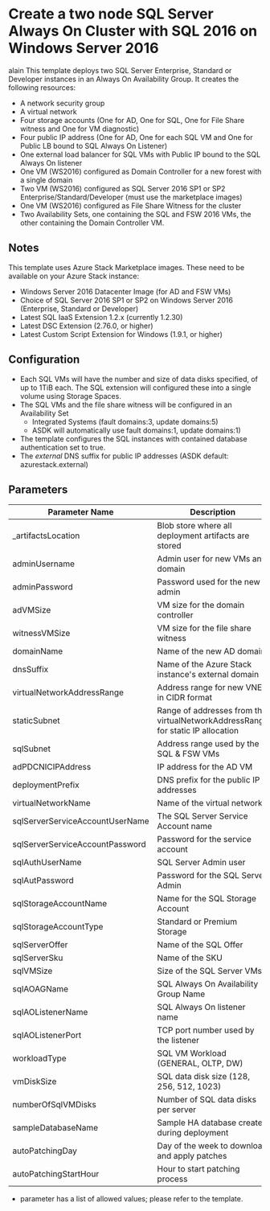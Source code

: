 # Create a two node SQL Server Always On Cluster with SQL 2016 on Windows Server 2016
alain
This template deploys two SQL Server Enterprise, Standard or Developer instances in an Always On Availability Group. It creates the following resources:

* A network security group
* A virtual network
* Four storage accounts (One for AD, One for SQL, One for File Share witness and One for VM diagnostic)
* Four public IP address (One for AD, One for each SQL VM and One for Public LB bound to SQL Always On Listener)
* One external load balancer for SQL VMs with Public IP bound to the SQL Always On listener
* One VM (WS2016) configured as Domain Controller for a new forest with a single domain
* Two VM (WS2016) configured as SQL Server 2016 SP1 or SP2 Enterprise/Standard/Developer (must use the marketplace images)
* One VM (WS2016) configured as File Share Witness for the cluster
* Two Availability Sets, one containing the SQL and FSW 2016 VMs, the other containing the Domain Controller VM.

## Notes

This template uses Azure Stack Marketplace images. These need to be available on your Azure Stack instance:

* Windows Server 2016 Datacenter Image (for AD and FSW VMs)
* Choice of SQL Server 2016 SP1 or SP2 on Windows Server 2016 (Enterprise, Standard or Developer)
* Latest SQL IaaS Extension 1.2.x (currently 1.2.30)
* Latest DSC Extension (2.76.0, or higher)
* Latest Custom Script Extension for Windows (1.9.1, or higher)

## Configuration

* Each SQL VMs will have the number and size of data disks specified, of up to 1TiB each. The SQL extension will configured these into a single volume using Storage Spaces.
* The SQL VMs and the file share witness will be configured in an Availability Set
  * Integrated Systems (fault domains:3, update domains:5)
  * ASDK will automatically use fault domains:1, update domains:1)
* The template configures the SQL instances with contained database authentication set to true.
* The *external* DNS suffix for public IP addresses (ASDK default: azurestack.external)

## Parameters

| Parameter Name | Description | Type | Default Value
| --- | --- | --- | ---
| _artifactsLocation | Blob store where all deployment artifacts are stored | string |  https://raw.githubusercontent.com/Azure/AzureStack-QuickStart-Templates/master/sql-2016-alwayson
| adminUsername | Admin user for new VMs and domain | string | localadmin 
| adminPassword | Password used for the new admin | securestring | (must be specified)
| adVMSize | VM size for the domain controller | string* | Standard_D2_v2
| witnessVMSize | VM size for the file share witness | string* | Standard_D1_v2
| domainName | Name of the new AD domain | string | fabrikam.local
| dnsSuffix | Name of the Azure Stack instance's external domain | string |
| virtualNetworkAddressRange | Address range for new VNET in CIDR format  | string | 10.0.0.0/16
| staticSubnet | Range of addresses from the virtualNetworkAddressRange for static IP allocation | string | 10.0.0.0/24
| sqlSubnet | Address range used by the SQL & FSW VMs | string | 10.0.1.0/26
| adPDCNICIPAddress | IP address for the AD VM | string | 10.0.0.250
| deploymentPrefix | DNS prefix for the public IP addresses | string | aodns
| virtualNetworkName | Name of the virtual network | string | sqlhaVNET
| sqlServerServiceAccountUserName | The SQL Server Service Account name | string | sqlservice
| sqlServerServiceAccountPassword | Password for the service account | secure string |
| sqlAuthUserName | SQL Server Admin user | string | sqlsa
| sqlAutPassword | Password for the SQL Server Admin | secure string |
| sqlStorageAccountName | Name for the SQL Storage Account | string | derived from resource group name
| sqlStorageAccountType | Standard or Premium Storage | string | Premium_LRS
| sqlServerOffer | Name of the SQL Offer | string* | SQL2016SP2-WS2016
| sqlServerSku | Name of the SKU | string* | Enterprise
| sqlVMSize | Size of the SQL Server VMs | string * | Standard_DS2_v2
| sqlAOAGName | SQL Always On Availability Group Name | string | sqlaa-ag
| sqlAOListenerName | SQL Always On listener name | string | derived from the resource group name
| sqlAOListenerPort | TCP port number used by the listener | string | 1433
| workloadType | SQL VM Workload (GENERAL, OLTP, DW) | string* | GENERAL
| vmDiskSize | SQL data disk size (128, 256, 512, 1023) | string | 128
| numberOfSqlVMDisks | Number of SQL data disks per server | int | 2
| sampleDatabaseName | Sample HA database created during deployment | string | AutoHa-sample
| autoPatchingDay | Day of the week to download and apply patches | string* | Sunday
| autoPatchingStartHour | Hour to start patching process | string* | 2

* parameter has a list of allowed values; please refer to the template.